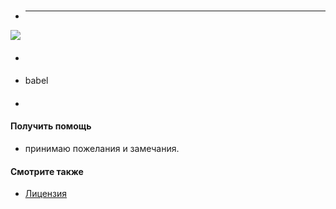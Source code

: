 ### 


 - ****

![](./ "")



#### 
* 

#### 

* babel


####
* 


#### Получить помощь
- принимаю пожелания и замечания.


#### Смотрите также
* [Лицензия](./license.md)
